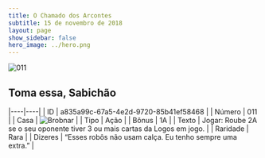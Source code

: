 ```yaml
---
title: O Chamado dos Arcontes
subtitle: 15 de novembro de 2018
layout: page
show_sidebar: false
hero_image: ../hero.png
---
```


![011](https://cdn.keyforgegame.com/media/card_front/pt/341_011_R2V4JJXQRVGH_pt.png)

## Toma essa, Sabichão

|----|----|
| ID | a835a99c-67a5-4e2d-9720-85b41ef58468 |
| Número | 011 |
| Casa | ![Brobnar](https://archonarcana.com/images/thumb/e/e0/Brobnar.png/22px-Brobnar.png "Brobnar") |
| Tipo | Ação |
| Bônus | 1A |
| Texto | Jogar: Roube 2A se o seu oponente tiver 3 ou mais cartas da Logos em jogo. |
| Raridade | Rara |
| Dizeres | “Esses robôs não usam calça.  Eu tenho sempre uma extra.” |

